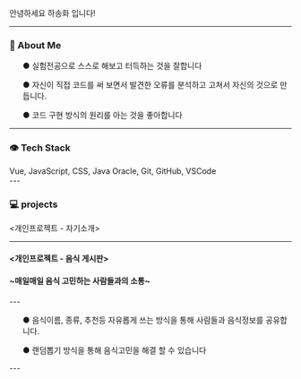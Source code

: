 <div id="container">
<p>안녕하세요 하송화 입니다!</p>
</div>
  
---


<h3>👩  About Me</h3>
  <ul>● 실험전공으로 스스로 해보고 터득하는 것을 잘합니다</ul>
  <ul>● 자신이 직접 코드를 써 보면서 발견한 오류를 분석하고 고쳐서 자신의 것으로 만듭니다.</ul>
  <ul>● 코드 구현 방식의 원리를 아는 것을 좋아합니다</ul>

---

<h3>👁 Tech Stack</h3>
<div>Vue, JavaScript, CSS, Java Oracle, Git, GitHub, VSCode</div>
---


<h3>💻 projects</h3>
<div>
  <개인프로젝트 - 자기소개>
</div>

---


 <h4> <개인프로젝트 - 음식 게시판></h4>
<h4>~매일매일 음식 고민하는 사람들과의 소통~</h4>
</div>
---
  <ul>● 음식이름, 종류, 추천등 자유롭게 쓰는 방식을 통해 사람들과 음식정보를 공유합니다.</ul>
  <ul>● 랜덤뽑기 방식을 통해 음식고민을 해결 할 수 있습니다</ul>
---



